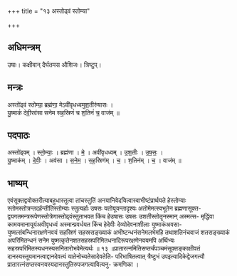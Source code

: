 +++
title = "१३ अस्तोढ्वं स्तोम्या"

+++
## अधिमन्त्रम्
उषाः। कक्षीवान् दैर्घतमस औशिजः। त्रिष्टुप्।

## मन्त्रः
अस्तो॑ढ्वं स्तोम्या॒ ब्रह्म॑णा॒ मेऽवी॑वृधध्वमुश॒तीरु॑षासः ।  
यु॒ष्माकं॑ देवी॒रव॑सा सनेम सह॒स्रिणं॑ च श॒तिनं॑ च॒ वाज॑म् ॥

## पदपाठः
अस्तो॑ढ्वम् । स्तो॒म्याः॒ । ब्रह्म॑णा । मे॒ । अवी॑वृधध्वम् । उ॒श॒तीः । उ॒ष॒सः॒ ।  
यु॒ष्माक॑म् । दे॒वीः॒ । अव॑सा । स॒ने॒म॒ । स॒ह॒स्रिण॑म् । च॒ । श॒तिन॑म् । च॒ । वाज॑म् ॥

## भाष्यम्
एवंसूक्तद्वयोक्तरीत्याबहुधास्तुत्वा तांचस्तुतिं अनयानिवेदयित्वास्वाभीष्टंप्रार्थयते हेस्तोम्याः स्तोमस्तोत्रन्तदर्हन्तीतिस्तोम्याः स्तुत्यर्हाः उषसः यतोयूयन्तादृश्यः अतोमेमत्स्वभूतेन ब्रह्मणासूक्त- द्वयगतमन्त्ररूपेणस्तोत्रेणास्तोढ्वंस्तुताभवत किंच हेउषासः उषसः उशतीस्तोतॄनस्मान् अस्मत्स- मृद्धिंवा कामयमानायूयंअवीवृधध्वं अस्मान्प्रवर्धयत किंच हेदेवीः देव्योदेवनाशीलाः युष्माकंअवसा- युष्मत्संबन्धिनारक्षणेनवयं सहस्रिणं सहस्रसङ्ख्याकं अभीष्टन्धनंसनेमलभेमहि तथाशतिनंचवाजं शतसङ्ख्याकं अपरिमितन्धनं सनेम युष्मत्कृतेनशतसहस्रपरिमितधनादिरूपरक्षणेनवयमपि अर्थिभ्यः सहस्रपरिमितस्यधनस्यसनितारोभवेमेत्यर्थः ॥ १३ ॥प्रातारत्नमितिसप्तर्चंपञ्चमंसूक्तङ्काक्षीवतं दानस्यस्तूयमानत्वाद्दानदेवत्यं यातेनोच्यतेसादेवतेति- परिभाषितत्वात् त्रैष्टुभं उपइत्यादिकेद्वेजगत्यौ प्रातारत्नंसप्तस्वनयस्यदानस्तुतिरुपजगत्यावित्यनु- क्रमणिका ।